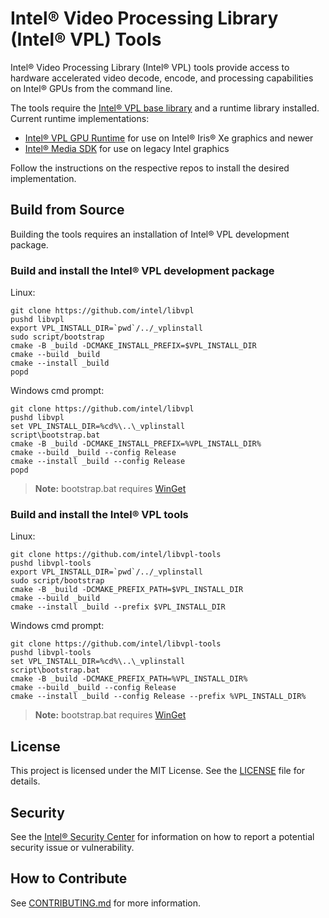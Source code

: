# Intel® Video Processing Library (Intel® VPL) Tools

Intel® Video Processing Library (Intel® VPL) tools provide access to hardware
accelerated video decode, encode, and processing capabilities on Intel® GPUs
from the command line.

The tools require the [Intel® VPL base library](https://github.com/intel/libvpl)
and a runtime library installed. Current runtime implementations:


- [Intel® VPL GPU Runtime](https://github.com/intel/vpl-gpu-rt) for use on
  Intel® Iris® Xe graphics and newer
- [Intel® Media SDK](https://github.com/Intel-Media-SDK/MediaSDK) for use on legacy
  Intel graphics

Follow the instructions on the respective repos to install the desired
implementation.

## Build from Source

Building the tools requires an installation of Intel® VPL development package.

### Build and install the Intel® VPL development package

Linux:
```
git clone https://github.com/intel/libvpl
pushd libvpl
export VPL_INSTALL_DIR=`pwd`/../_vplinstall
sudo script/bootstrap
cmake -B _build -DCMAKE_INSTALL_PREFIX=$VPL_INSTALL_DIR
cmake --build _build
cmake --install _build
popd
```

Windows cmd prompt:
```
git clone https://github.com/intel/libvpl
pushd libvpl
set VPL_INSTALL_DIR=%cd%\..\_vplinstall
script\bootstrap.bat
cmake -B _build -DCMAKE_INSTALL_PREFIX=%VPL_INSTALL_DIR%
cmake --build _build --config Release
cmake --install _build --config Release
popd
```
> **Note:** bootstrap.bat requires [WinGet](https://github.com/microsoft/winget-cli)

### Build and install the Intel® VPL tools

Linux:
```
git clone https://github.com/intel/libvpl-tools
pushd libvpl-tools
export VPL_INSTALL_DIR=`pwd`/../_vplinstall
sudo script/bootstrap
cmake -B _build -DCMAKE_PREFIX_PATH=$VPL_INSTALL_DIR
cmake --build _build
cmake --install _build --prefix $VPL_INSTALL_DIR
```

Windows cmd prompt:
```
git clone https://github.com/intel/libvpl-tools
pushd libvpl-tools
set VPL_INSTALL_DIR=%cd%\..\_vplinstall
script\bootstrap.bat
cmake -B _build -DCMAKE_PREFIX_PATH=%VPL_INSTALL_DIR%
cmake --build _build --config Release
cmake --install _build --config Release --prefix %VPL_INSTALL_DIR%
```
> **Note:** bootstrap.bat requires [WinGet](https://github.com/microsoft/winget-cli)

## License

This project is licensed under the MIT License. See the [LICENSE](LICENSE) file
for details.

## Security

See the [Intel® Security
Center](https://www.intel.com/content/www/us/en/security-center/default.html)
for information on how to report a potential security issue or vulnerability.

## How to Contribute

See [CONTRIBUTING.md](CONTRIBUTING.md) for more information.
